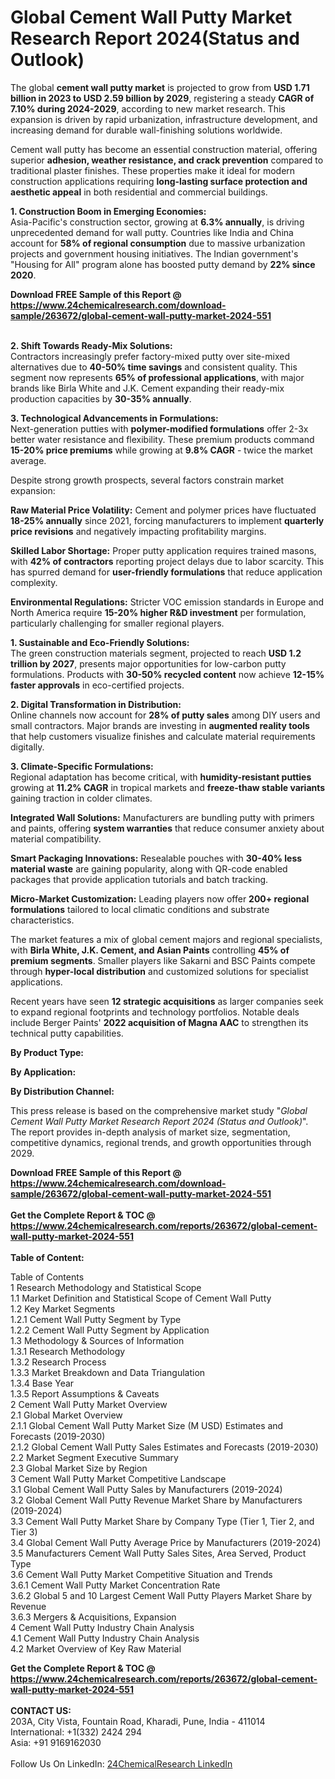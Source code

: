 <h1>Global Cement Wall Putty Market Research Report 2024(Status and Outlook)</h1><p>The global <strong>cement wall putty market</strong> is projected to grow from <strong>USD 1.71 billion in 2023 to USD 2.59 billion by 2029</strong>, registering a steady <strong>CAGR of 7.10% during 2024-2029</strong>, according to new market research. This expansion is driven by rapid urbanization, infrastructure development, and increasing demand for durable wall-finishing solutions worldwide.</p><p>Cement wall putty has become an essential construction material, offering superior <strong>adhesion, weather resistance, and crack prevention</strong> compared to traditional plaster finishes. These properties make it ideal for modern construction applications requiring <strong>long-lasting surface protection and aesthetic appeal</strong> in both residential and commercial buildings.</p><p><strong>1. Construction Boom in Emerging Economies:</strong><br>
Asia-Pacific's construction sector, growing at <strong>6.3% annually</strong>, is driving unprecedented demand for wall putty. Countries like India and China account for <strong>58% of regional consumption</strong> due to massive urbanization projects and government housing initiatives. The Indian government's "Housing for All" program alone has boosted putty demand by <strong>22% since 2020</strong>.</p><div><b>Download FREE Sample of this Report @ 
            <a href="https://www.24chemicalresearch.com/download-sample/263672/global-cement-wall-putty-market-2024-551">
            https://www.24chemicalresearch.com/download-sample/263672/global-cement-wall-putty-market-2024-551</a></b></div><br><p><strong>2. Shift Towards Ready-Mix Solutions:</strong><br>
Contractors increasingly prefer factory-mixed putty over site-mixed alternatives due to <strong>40-50% time savings</strong> and consistent quality. This segment now represents <strong>65% of professional applications</strong>, with major brands like Birla White and J.K. Cement expanding their ready-mix production capacities by <strong>30-35% annually</strong>.</p><p><strong>3. Technological Advancements in Formulations:</strong><br>
Next-generation putties with <strong>polymer-modified formulations</strong> offer 2-3x better water resistance and flexibility. These premium products command <strong>15-20% price premiums</strong> while growing at <strong>9.8% CAGR</strong> - twice the market average.</p><p>Despite strong growth prospects, several factors constrain market expansion:</p><p><strong>Raw Material Price Volatility:</strong> Cement and polymer prices have fluctuated <strong>18-25% annually</strong> since 2021, forcing manufacturers to implement <strong>quarterly price revisions</strong> and negatively impacting profitability margins.</p><p><strong>Skilled Labor Shortage:</strong> Proper putty application requires trained masons, with <strong>42% of contractors</strong> reporting project delays due to labor scarcity. This has spurred demand for <strong>user-friendly formulations</strong> that reduce application complexity.</p><p><strong>Environmental Regulations:</strong> Stricter VOC emission standards in Europe and North America require <strong>15-20% higher R&amp;D investment</strong> per formulation, particularly challenging for smaller regional players.</p><p><strong>1. Sustainable and Eco-Friendly Solutions:</strong><br>
The green construction materials segment, projected to reach <strong>USD 1.2 trillion by 2027</strong>, presents major opportunities for low-carbon putty formulations. Products with <strong>30-50% recycled content</strong> now achieve <strong>12-15% faster approvals</strong> in eco-certified projects.</p><p><strong>2. Digital Transformation in Distribution:</strong><br>
Online channels now account for <strong>28% of putty sales</strong> among DIY users and small contractors. Major brands are investing in <strong>augmented reality tools</strong> that help customers visualize finishes and calculate material requirements digitally.</p><p><strong>3. Climate-Specific Formulations:</strong><br>
Regional adaptation has become critical, with <strong>humidity-resistant putties</strong> growing at <strong>11.2% CAGR</strong> in tropical markets and <strong>freeze-thaw stable variants</strong> gaining traction in colder climates.</p><p><strong>Integrated Wall Solutions:</strong> Manufacturers are bundling putty with primers and paints, offering <strong>system warranties</strong> that reduce consumer anxiety about material compatibility.</p><p><strong>Smart Packaging Innovations:</strong> Resealable pouches with <strong>30-40% less material waste</strong> are gaining popularity, along with QR-code enabled packages that provide application tutorials and batch tracking.</p><p><strong>Micro-Market Customization:</strong> Leading players now offer <strong>200+ regional formulations</strong> tailored to local climatic conditions and substrate characteristics.</p><p>The market features a mix of global cement majors and regional specialists, with <strong>Birla White, J.K. Cement, and Asian Paints</strong> controlling <strong>45% of premium segments</strong>. Smaller players like Sakarni and BSC Paints compete through <strong>hyper-local distribution</strong> and customized solutions for specialist applications.</p><p>Recent years have seen <strong>12 strategic acquisitions</strong> as larger companies seek to expand regional footprints and technology portfolios. Notable deals include Berger Paints' <strong>2022 acquisition of Magna AAC</strong> to strengthen its technical putty capabilities.</p><p><strong>By Product Type:</strong></p><p><strong>By Application:</strong></p><p><strong>By Distribution Channel:</strong></p><p>This press release is based on the comprehensive market study "<em>Global Cement Wall Putty Market Research Report 2024 (Status and Outlook)</em>". The report provides in-depth analysis of market size, segmentation, competitive dynamics, regional trends, and growth opportunities through 2029.</p><div><b>Download FREE Sample of this Report @ 
            <a href="https://www.24chemicalresearch.com/download-sample/263672/global-cement-wall-putty-market-2024-551">
            https://www.24chemicalresearch.com/download-sample/263672/global-cement-wall-putty-market-2024-551</a></b></div><br><div><b>Get the Complete Report & TOC @ 
            <a href="https://www.24chemicalresearch.com/reports/263672/global-cement-wall-putty-market-2024-551">
            https://www.24chemicalresearch.com/reports/263672/global-cement-wall-putty-market-2024-551</a></b></div><br>
            <b>Table of Content:</b><p>Table of Contents<br />
1 Research Methodology and Statistical Scope<br />
1.1 Market Definition and Statistical Scope of Cement Wall Putty<br />
1.2 Key Market Segments<br />
1.2.1 Cement Wall Putty Segment by Type<br />
1.2.2 Cement Wall Putty Segment by Application<br />
1.3 Methodology & Sources of Information<br />
1.3.1 Research Methodology<br />
1.3.2 Research Process<br />
1.3.3 Market Breakdown and Data Triangulation<br />
1.3.4 Base Year<br />
1.3.5 Report Assumptions & Caveats<br />
2 Cement Wall Putty Market Overview<br />
2.1 Global Market Overview<br />
2.1.1 Global Cement Wall Putty Market Size (M USD) Estimates and Forecasts (2019-2030)<br />
2.1.2 Global Cement Wall Putty Sales Estimates and Forecasts (2019-2030)<br />
2.2 Market Segment Executive Summary<br />
2.3 Global Market Size by Region<br />
3 Cement Wall Putty Market Competitive Landscape<br />
3.1 Global Cement Wall Putty Sales by Manufacturers (2019-2024)<br />
3.2 Global Cement Wall Putty Revenue Market Share by Manufacturers (2019-2024)<br />
3.3 Cement Wall Putty Market Share by Company Type (Tier 1, Tier 2, and Tier 3)<br />
3.4 Global Cement Wall Putty Average Price by Manufacturers (2019-2024)<br />
3.5 Manufacturers Cement Wall Putty Sales Sites, Area Served, Product Type<br />
3.6 Cement Wall Putty Market Competitive Situation and Trends<br />
3.6.1 Cement Wall Putty Market Concentration Rate<br />
3.6.2 Global 5 and 10 Largest Cement Wall Putty Players Market Share by Revenue<br />
3.6.3 Mergers & Acquisitions, Expansion<br />
4 Cement Wall Putty Industry Chain Analysis<br />
4.1 Cement Wall Putty Industry Chain Analysis<br />
4.2 Market Overview of Key Raw Material</p><div><b>Get the Complete Report & TOC @ 
            <a href="https://www.24chemicalresearch.com/reports/263672/global-cement-wall-putty-market-2024-551">
            https://www.24chemicalresearch.com/reports/263672/global-cement-wall-putty-market-2024-551</a></b></div><br><b>CONTACT US:</b><br>
            203A, City Vista, Fountain Road, Kharadi, Pune, India - 411014<br>
            International: +1(332) 2424 294<br>
            Asia: +91 9169162030 <br><br>
            Follow Us On LinkedIn: <a href="https://www.linkedin.com/company/24chemicalresearch/">24ChemicalResearch LinkedIn</a>